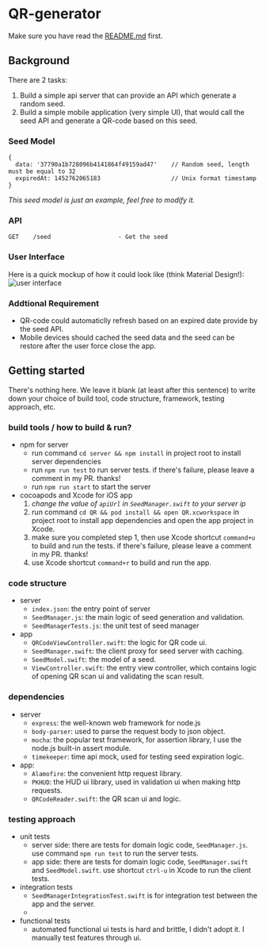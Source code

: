 # QR-generator

Make sure you have read the [README.md](https://github.com/Wiredcraft/mobile-test/blob/master/README.md) first.

## Background

There are 2 tasks:

1. Build a simple api server that can provide an API which generate a random seed.
2. Build a simple mobile application (very simple UI), that would call the seed API and generate a QR-code based on this seed.

### Seed Model

```
{
  data: '37790a1b728096b4141864f49159ad47'    // Random seed, length must be equal to 32
  expiredAt: 1452762065183                    // Unix format timestamp
}
```
*This seed model is just an example, feel free to modify it.*

### API

```
GET    /seed                   - Get the seed
```

### User Interface

Here is a quick mockup of how it could look like (think Material Design!):![user interface](https://cloud.githubusercontent.com/assets/914595/12320458/cdca6356-bae3-11e5-8fd4-cff6ff647a12.jpg)

### Addtional Requirement

* QR-code could automaticlly refresh based on an expired date provide by the seed API.
* Mobile devices should cached the seed data and the seed can be restore after the user force close the app.

## Getting started

There's nothing here. We leave it blank (at least after this sentence) to write down your choice of build tool, code structure, framework, testing approach, etc.

### build tools / how to build & run?
- npm for server
    + run command `cd server && npm install` in project root to install server dependencies
    + run `npm run test` to run server tests. if there's failure, please leave a comment in my PR. thanks!
    + run `npm run start` to start the server
- cocoapods and Xcode for iOS app
    1. *change the value of `apiUrl` in `SeedManager.swift` to your server ip*
    2. run command `cd QR && pod install && open QR.xcworkspace` in project root to install app dependencies and open the app project in Xcode.
    3. make sure you completed step 1, then use Xcode shortcut `command+u` to build and run the tests. if there's failure, please leave a comment in my PR. thanks!
    4. use Xcode shortcut `command+r` to build and run the app.

### code structure
- server
    + `index.json`: the entry point of server
    + `SeedManager.js`: the main logic of seed generation and validation.
    + `SeedManagerTests.js`: the unit test of seed manager
- app
    + `QRCodeViewController.swift`: the logic for QR code ui.
    + `SeedManager.swift`: the client proxy for seed server with caching.
    + `SeedModel.swift`: the model of a seed.
    + `ViewController.swift`: the entry view controller, which contains logic of opening QR scan ui and validating the scan result.

### dependencies
- server
    + `express`: the well-known web framework for node.js
    + `body-parser`: used to parse the request body to json object.
    + `mocha`: the popular test framework, for assertion library, I use the node.js built-in assert module.
    + `timekeeper`: time api mock, used for testing seed expiration logic.
- app:
    + `Alamofire`: the convenient http request library.
    + `PKHUD`: the HUD ui library, used in validation ui when making http requests.
    + `QRCodeReader.swift`: the QR scan ui and logic.

### testing approach
- unit tests
    + server side: there are tests for domain logic code, `SeedManager.js`. use command `npm run test` to run the server tests. 
    + app side: there are tests for domain logic code, `SeedManager.swift` and `SeedModel.swift`. use shortcut `ctrl-u` in Xcode to run the client tests.
- integration tests
    + `SeedManagerIntegrationTest.swift` is for integration test between the app and the server.
    + 
- functional tests
    + automated functional ui tests is hard and brittle, I didn't adopt it. I manually test features through ui. 

